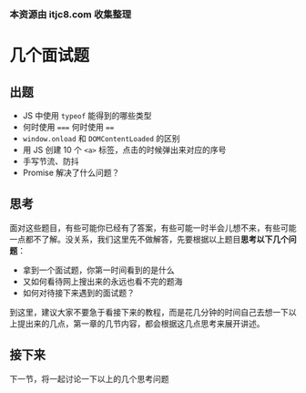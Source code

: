 ### 本资源由 itjc8.com 收集整理
# 几个面试题

## 出题

- JS 中使用 `typeof` 能得到的哪些类型
- 何时使用 `===` 何时使用 `==`
- `window.onload` 和 `DOMContentLoaded` 的区别
- 用 JS 创建 10 个 `<a>` 标签，点击的时候弹出来对应的序号
- 手写节流、防抖
- Promise 解决了什么问题？

## 思考

面对这些题目，有些可能你已经有了答案，有些可能一时半会儿想不来，有些可能一点都不了解。没关系，我们这里先不做解答，先要根据以上题目**思考以下几个问题**：

- 拿到一个面试题，你第一时间看到的是什么
- 又如何看待网上搜出来的永远也看不完的题海
- 如何对待接下来遇到的面试题？

到这里，建议大家不要急于看接下来的教程，而是花几分钟的时间自己去想一下以上提出来的几点，第一章的几节内容，都会根据这几点思考来展开讲述。

## 接下来

下一节，将一起讨论一下以上的几个思考问题
